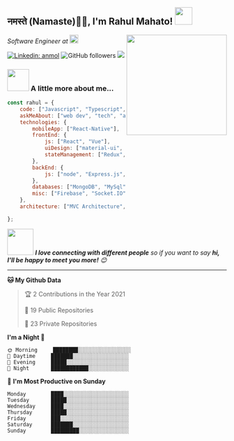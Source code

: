 <h2>नमस्ते (Namaste)🙏🏻, I'm Rahul Mahato! <img src="https://media.giphy.com/media/AOXNxxIJuBQdNTBblp/source.gif" width="40"></h2>
<img align='right' src="https://media.giphy.com/media/M9gbBd9nbDrOTu1Mqx/giphy.gif" width="230">
<p><em>Software Engineer at <a href="https://geekyants.com/" target="_blank"><img src="https://geekyants.com/images/footer-logo1.png" height="20"> </a>
</em></p>


[![Linkedin: anmol](https://img.shields.io/badge/-rahul-blue?style=flat-square&logo=Linkedin&logoColor=white&link=https://www.linkedin.com/in/rahul-mahato/)](https://www.linkedin.com/in/rahul-mahato/)
![GitHub followers](https://img.shields.io/github/followers/rahul-mahato?label=Follow&style=social)
![](https://visitor-badge.glitch.me/badge?page_id=rahul-mahato.rahul-mahato)



### <img src="https://media.giphy.com/media/VgCDAzcKvsR6OM0uWg/giphy.gif" width="50"> A little more about me...  

```javascript
const rahul = {
    code: ["Javascript", "Typescript", "C++", "Java"],
    askMeAbout: ["web dev", "tech", "app dev", "photography"],
    technologies: {
        mobileApp: ["React-Native"],
        frontEnd: {
            js: ["React", "Vue"],
            uiDesign: ["material-ui", "tailwind", "bootstrap"],
            stateManagement: ["Redux", "Redux Saga", "Thunk"]
        },
        backEnd: {
            js: ["node", "Express.js","Mongoose"],
        },
        databases: ["MongoDB", "MySql"],
        misc: ["Firebase", "Socket.IO"]
    },
    architecture: ["MVC Architecture", "Component Driven Architecture", "Progressive web applications", "Single page applications"],

};
```

<img src="https://media.giphy.com/media/LnQjpWaON8nhr21vNW/giphy.gif" width="60"> <em><b>I love connecting with different people</b> so if you want to say <b>hi, I'll be happy to meet you more!</b> 😊</em>

---



<!--START_SECTION:waka-->


**🐱 My Github Data** 

> 🏆 2 Contributions in the Year 2021
 > 
> 📜 19 Public Repositories 
 > 
> 🔑 23 Private Repositories  
 > 

**I'm a Night 🦉** 

```text
🌞 Morning     ████████░░░░░░░░░░░░░░░░░   
🌆 Daytime     ███████░░░░░░░░░░░░░░░░░░
🌃 Evening     █████░░░░░░░░░░░░░░░░░░░░   
🌙 Night       ████████████░░░░░░░░░░░░░   

```
📅 **I'm Most Productive on Sunday** 

```text
Monday        ████░░░░░░░░░░░░░░░░░░░░░
Tuesday       █████░░░░░░░░░░░░░░░░░░░░
Wednesday     ████░░░░░░░░░░░░░░░░░░░░░
Thursday      █████░░░░░░░░░░░░░░░░░░░░
Friday        ███░░░░░░░░░░░░░░░░░░░░░░
Saturday      ███████░░░░░░░░░░░░░░░░░░
Sunday        █████████░░░░░░░░░░░░░░░░

```

<!--END_SECTION:waka-->

<!--
**rahul-mahato/rahul-mahato** is a ✨ _special_ ✨ repository because its `README.md` (this file) appears on your GitHub profile.

Here are some ideas to get you started:

- 🔭 I’m currently working on ...
- 🌱 I’m currently learning ...
- 👯 I’m looking to collaborate on ...
- 🤔 I’m looking for help with ...
- 💬 Ask me about ...
- 📫 How to reach me: ...
- 😄 Pronouns: ...
- ⚡ Fun fact: ...
-->
